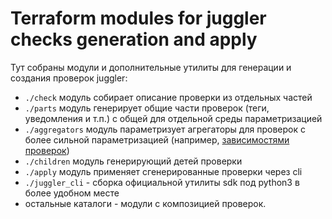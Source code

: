 # Terraform modules for juggler checks generation and apply

Тут собраны модули и дополнительные утилиты для генерации и создания проверок juggler:
- `./check` модуль собирает описание проверки из отдельных частей
- `./parts` модуль генерирует общие части проверок (теги, уведомления и т.п.) с общей для отдельной среды параметризацией
- `./aggregators` модуль параметризует агрегаторы для проверок с более сильной параметризацией
  (например, [зависимостями проверок](https://docs.yandex-team.ru/juggler/aggregates/dependencies))
- `./сhildren` модуль генерирующий детей проверки
- `./apply` модуль применяет сгенерированные проверки через cli
- `./juggler_cli` - сборка официальной утилиты sdk под python3 в более удобном месте
- остальные каталоги - модули с композицией проверок.
